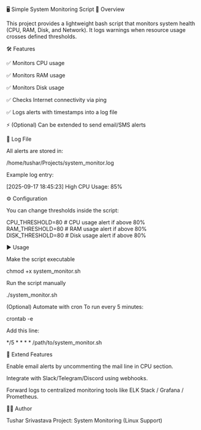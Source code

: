 🖥️ Simple System Monitoring Script
📌 Overview

This project provides a lightweight bash script that monitors system health (CPU, RAM, Disk, and Network).
It logs warnings when resource usage crosses defined thresholds.

🛠 Features

✅ Monitors CPU usage

✅ Monitors RAM usage

✅ Monitors Disk usage

✅ Checks Internet connectivity via ping

✅ Logs alerts with timestamps into a log file

⚡ (Optional) Can be extended to send email/SMS alerts

📂 Log File

All alerts are stored in:

/home/tushar/Projects/system_monitor.log


Example log entry:

[2025-09-17 18:45:23] High CPU Usage: 85%

⚙️ Configuration

You can change thresholds inside the script:

CPU_THRESHOLD=80   # CPU usage alert if above 80%
RAM_THRESHOLD=80   # RAM usage alert if above 80%
DISK_THRESHOLD=80  # Disk usage alert if above 80%

▶️ Usage

Make the script executable

chmod +x system_monitor.sh


Run the script manually

./system_monitor.sh


(Optional) Automate with cron
To run every 5 minutes:

crontab -e


Add this line:

*/5 * * * * /path/to/system_monitor.sh

🔧 Extend Features

Enable email alerts by uncommenting the mail line in CPU section.

Integrate with Slack/Telegram/Discord using webhooks.

Forward logs to centralized monitoring tools like ELK Stack / Grafana / Prometheus.

👨‍💻 Author

Tushar Srivastava
Project: System Monitoring (Linux Support)
